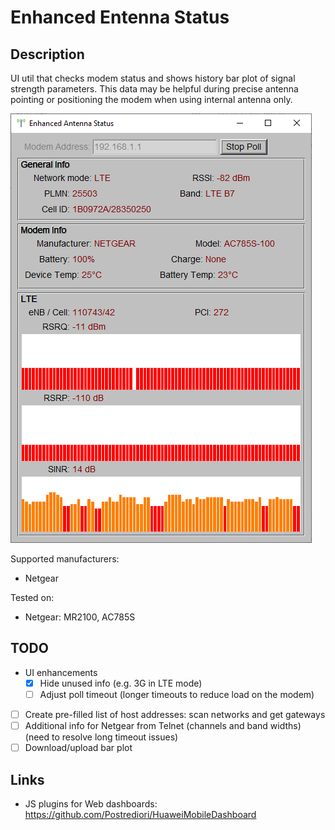 # Enhanced Entenna Status

## Description

UI util that checks modem status and shows history bar plot of signal strength parameters. This data may be helpful during precise antenna pointing or positioning the modem when using internal antenna only.

![Dashboard with Netgear modem](images/ac785s.png)

Supported manufacturers:
* Netgear

Tested on:
* Netgear: MR2100, AC785S

## TODO

- UI enhancements
  - [x] Hide unused info (e.g. 3G in LTE mode)
  - [ ] Adjust poll timeout (longer timeouts to reduce load on the modem)
- [ ] Create pre-filled list of host addresses: scan networks and get gateways
- [ ] Additional info for Netgear from Telnet (channels and band widths) (need to resolve long timeout issues)
- [ ] Download/upload bar plot

## Links

* JS plugins for Web dashboards: https://github.com/Postrediori/HuaweiMobileDashboard
